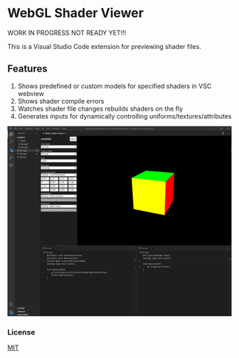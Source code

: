 # WebGL Shader Viewer

WORK IN PROGRESS NOT READY YET!!!

This is a Visual Studio Code extension for previewing shader files.

## Features

1. Shows predefined or custom models for specified shaders in VSC webview
2. Shows shader compile errors
3. Watches shader file changes rebuilds shaders on the fly
4. Generates inputs for dynamically controlling uniforms/textures/attributes

![](https://github.com/mateuszmigas/webgl-shader-viewer/blob/main/docs/images/screenshot1.jpg)

### License

[MIT](https://choosealicense.com/licenses/mit/)
